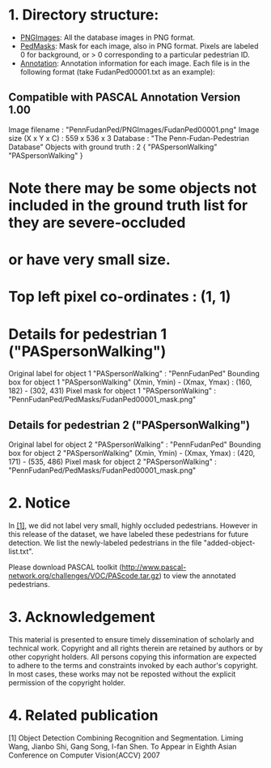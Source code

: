 # 1. Directory structure:

- [PNGImages](PNGImages):   All the database images in PNG format.
- [PedMasks](PedMasks):   Mask for each image, also in PNG format. Pixels are labeled 0 for background, or > 0 corresponding
to a particular pedestrian ID.
- [Annotation](Annotation):  Annotation information for each image.  Each file is in the following format (take FudanPed00001.txt as an example):

## Compatible with PASCAL Annotation Version 1.00
Image filename : "PennFudanPed/PNGImages/FudanPed00001.png"
Image size (X x Y x C) : 559 x 536 x 3
Database : "The Penn-Fudan-Pedestrian Database"
Objects with ground truth : 2 { "PASpersonWalking" "PASpersonWalking" }
# Note there may be some objects not included in the ground truth list for they are severe-occluded
# or have very small size.
# Top left pixel co-ordinates : (1, 1)
# Details for pedestrian 1 ("PASpersonWalking")
Original label for object 1 "PASpersonWalking" : "PennFudanPed"
Bounding box for object 1 "PASpersonWalking" (Xmin, Ymin) - (Xmax, Ymax) : (160, 182) - (302, 431)
Pixel mask for object 1 "PASpersonWalking" : "PennFudanPed/PedMasks/FudanPed00001_mask.png"

## Details for pedestrian 2 ("PASpersonWalking")
Original label for object 2 "PASpersonWalking" : "PennFudanPed"
Bounding box for object 2 "PASpersonWalking" (Xmin, Ymin) - (Xmax, Ymax) : (420, 171) - (535, 486)
Pixel mask for object 2 "PASpersonWalking" : "PennFudanPed/PedMasks/FudanPed00001_mask.png"

# 2. Notice
   In <a href='#ref1'>[1]</a>, we did not label very small, highly occluded pedestrians. 
However in this release of the dataset, we have labeled these pedestrians for future detection.
We list the newly-labeled pedestrians in the file "added-object-list.txt".

   Please download PASCAL toolkit (http://www.pascal-network.org/challenges/VOC/PAScode.tar.gz) to view the annotated pedestrians.
   
# 3. Acknowledgement

This material is presented to ensure timely dissemination of scholarly and technical work.
Copyright and all rights therein are retained by authors or by other copyright holders. 
 All persons copying this information are expected to adhere to the terms and constraints invoked by 
 each author's copyright. In most cases, these works may not be reposted without 
 the explicit permission of the copyright holder.

# 4. Related publication
<a id='ref1'></a>[1] Object Detection Combining Recognition and Segmentation. Liming Wang, Jianbo Shi, Gang Song, I-fan Shen. To Appear in Eighth Asian Conference on Computer Vision(ACCV) 2007
